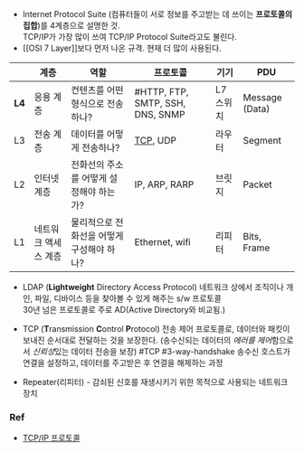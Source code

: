 - Internet Protocol Suite (컴퓨터들이 서로 정보를 주고받는 데 쓰이는 **프로토콜의 집합**)를 4계층으로 설명한 것. <br/> TCP/IP가 가장 많이 쓰여 TCP/IP Protocol Suite라고도 불린다.
- [[OSI 7 Layer]]보다 먼저 나온 규격. 현재 더 많이 사용된다.

|  | 계층 | 역할 | 프로토콜 | 기기 | PDU |
| ---- | ---- | ---- | ---- | ---- | ---- |
| **L4** | 응용 계층 | 컨텐츠를 어떤 형식으로 전송하나? | #HTTP, FTP, SMTP, SSH, DNS, SNMP | L7 스위치 | Message (Data) |
| L3 | 전송 계층 | 데이터를 어떻게 전송하나? | [TCP](https://developer.mozilla.org/ko/docs/Glossary/TCP), UDP | 라우터 | Segment |
| L2 | 인터넷 계층 | 전화선의 주소를 어떻게 설정해야 하는가? | IP, ARP, RARP | 브릿지 | Packet |
| L1 | 네트워크 액세스 계층 | 물리적으로 전화선을 어떻게 구성해야 하나? | Ethernet, wifi | 리피터 | Bits, Frame |
- LDAP (**Lightweight** Directory Access Protocol) 
네트워크 상에서 조직이나 개인, 파일, 디바이스 등을 찾아볼 수 있게 해주는 s/w 프로토콜<br/> 30년 넘은 프로토콜로 주로 AD(Active Directory와 비교됨.)

- TCP (**T**ransmission **C**ontrol **P**rotocol)
전송 제어 프로토콜로, 데이터와 패킷이 보내진 순서대로 전달하는 것을 보장한다. (송수신되는 데이터의 *에러를 제어*함으로서 *신뢰성*있는 데이터 전송을 보장)
#TCP #3-way-handshake
송수신 호스트가 연결을 설정하고, 데이터를 주고받은 후 연결을 해제하는 과정

- Repeater(리피터) - 감쇠된 신호를 재생시키기 위한 목적으로 사용되는 네트워크 장치

### Ref
- [TCP/IP 프로토콜](https://inten.tistory.com/entry/TCP-IP-%ED%94%84%EB%A1%9C%ED%86%A0%EC%BD%9C)